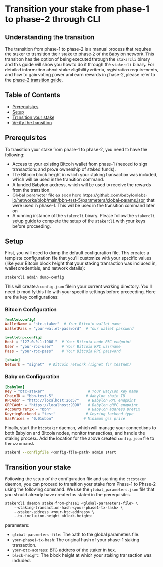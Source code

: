 # Transition your stake from phase-1 to phase-2 through CLI

## Understanding the transition

The transition from phase-1 to phase-2 is a manual process that requires the 
staker to transition their stake to phase-2 of the Babylon network. 
This transition has the option of being executed through the `stakercli` binary 
and this guide will show you how to do it through the `stakercli` binary. For 
detailed information about stake eligibility 
criteria, registration requirements, and how to gain voting power and earn 
rewards in phase-2, please refer to the 
[phase-2 transition guide](https://gist.github.com/vitsalis/9ebfd19bbde310e0bf4a70e7ab15a290).
<!-- TODO: Update link -->

## Table of Contents
- [Prerequisites](#prerequisites)
- [Setup](#setup)
- [Transition your stake](#transition-your-stake)
- [Verify the transition](#verify-the-transition)

## Prerequisites

To transition your stake from phase-1 to phase-2, you need to have the 
following:
- Access to your existing Bitcoin wallet from phase-1 (needed to sign transactions 
  and prove ownership of staked funds).
- The Bitcoin block height in which your staking transaction was included, which 
  will be used in the transition command.
- A funded Babylon address, which will be used to receive the rewards from the 
  transition.
- Global parameter file as seen here https://github.com/babylonlabs-io/networks/blob/main/bbn-test-5/parameters/global-params.json 
  that were used in phase-1. This will be used in the transition command later 
  on.
- A running instance of the `stakercli` binary. Please follow the `stakercli` 
  [setup guide](../README.md#3-btc-staker-installation) to complete the setup of 
  the `stakercli` with your keys before proceeding.

## Setup 

First, you will need to dump the default configuration file. This creates a 
template configuration file that you'll customize with your specific values 
(like your Bitcoin block height that your staking transaction was included in, 
wallet credentials, and network details):

```bash
stakercli admin dump-config
```

This will create a `config.json` file in your current working directory. 
You'll need to modify this file with your specific settings before proceeding. 
Here are the key configurations:

### Bitcoin Configuration
```toml
[walletconfig]
WalletName = "btc-staker"  # Your Bitcoin wallet name
WalletPass = "your-wallet-password"  # Your wallet password

[walletrpcconfig]
Host = "127.0.0.1:19001"  # Your Bitcoin node RPC endpoint
User = "your-rpc-user"    # Your Bitcoin RPC username
Pass = "your-rpc-pass"    # Your Bitcoin RPC password

[chain]
Network = "signet"  # Bitcoin network (signet for testnet)
```

### Babylon Configuration
```toml
[babylon]
Key = "btc-staker"                    # Your Babylon key name
ChainID = "bbn-test-5"               # Babylon chain ID
RPCAddr = "http://localhost:26657"    # Babylon RPC endpoint
GRPCAddr = "https://localhost:9090"   # Babylon gRPC endpoint
AccountPrefix = "bbn"                 # Babylon address prefix
KeyringBackend = "test"              # Keyring backend type
GasPrices = "0.01ubbn"              # Minimum gas price
```

Finally, start the `btcstaker` daemon, which will manage your connections to both 
Babylon and Bitcoin nodes, monitor transactions, and handle the staking process.
Add the location for the above created `config.json` file to the command:

```bash
stakerd --configfile <config-file-path> admin start
```

## Transition your stake

Following the setup of the configuration file and starting the `btcstaker` 
daemon, you can proceed to transition your stake from Phase-1 to Phase-2 using 
the following command. We use the `global_parameters.json` file that you should 
already have created as stated in the prerequisites.

```shell
stakercli daemon stake-from-phase1 <global-parameters-file> \
    --staking-transaction-hash <your-phase1-tx-hash> \
    --staker-address <your-btc-address> \
    --tx-inclusion-height <block-height>
```

parameters:
- `global-parameters-file`: The path to the global parameters file.
- `your-phase1-tx-hash`: The original hash of your phase-1 staking transaction.
- `your-btc-address`: BTC address of the staker in hex.
- `block-height`: The block height at which your staking transaction was 
  included.
